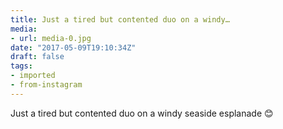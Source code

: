 ```yaml
---
title: Just a tired but contented duo on a windy…
media:
- url: media-0.jpg
date: "2017-05-09T19:10:34Z"
draft: false
tags:
- imported
- from-instagram
---
```

Just a tired but contented duo on a windy seaside esplanade 😊
